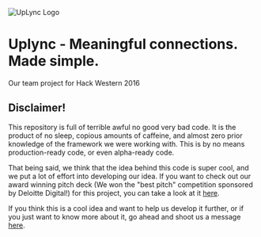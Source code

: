 ![UpLync Logo](https://drive.google.com/open?id=0BxSf4hsygWu5Q3lJVlZ1a1pZZGc)

# Uplync - Meaningful connections. Made simple. 
Our team project for Hack Western 2016

## Disclaimer!
This repository is full of terrible awful no good very bad code. It is the product of no sleep, copious amounts of caffeine,
and almost zero prior knowledge of the framework we were working with. This is by no means production-ready code, or even 
alpha-ready code. 

That being said, we think that the idea behind this code is super cool, and we put a lot of effort into 
developing our idea. If you want to check out our award winning pitch deck (We won the "best pitch" competition sponsored by 
Deloitte Digital!) for this project, you can take a look at it 
[here](https://drive.google.com/open?id=0BxSf4hsygWu5aVFjeVg1OGI5ekE).

If you think this is a cool idea and want to help us develop it further, or if you just want to know more about it, go ahead and shoot us a message [here](http://jaydenwindle.com/contact/).

